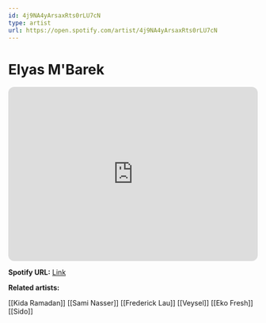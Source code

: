 ```yaml
---
id: 4j9NA4yArsaxRts0rLU7cN
type: artist
url: https://open.spotify.com/artist/4j9NA4yArsaxRts0rLU7cN
---
```

# Elyas M'Barek

<iframe style="border-radius:12px" src="https://open.spotify.com/embed/artist/4j9NA4yArsaxRts0rLU7cN" width="100%" height="352" frameBorder="0" allowfullscreen="" allow="autoplay; clipboard-write; encrypted-media; fullscreen; picture-in-picture" loading="lazy"></iframe>

**Spotify URL:** [Link](https://open.spotify.com/artist/4j9NA4yArsaxRts0rLU7cN)

**Related artists:**

[[Kida Ramadan]]
[[Sami Nasser]]
[[Frederick Lau]]
[[Veysel]]
[[Eko Fresh]]
[[Sido]]
